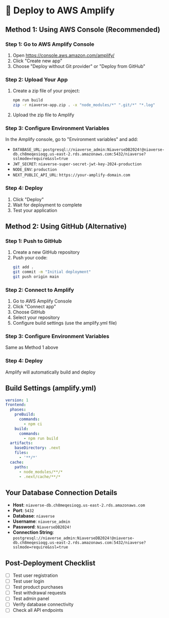 # 🚀 Deploy to AWS Amplify

## Method 1: Using AWS Console (Recommended)

### Step 1: Go to AWS Amplify Console
1. Open https://console.aws.amazon.com/amplify/
2. Click "Create new app"
3. Choose "Deploy without Git provider" or "Deploy from GitHub"

### Step 2: Upload Your App
1. Create a zip file of your project:
   ```bash
   npm run build
   zip -r niaverse-app.zip . -x "node_modules/*" ".git/*" "*.log"
   ```
2. Upload the zip file to Amplify

### Step 3: Configure Environment Variables
In the Amplify console, go to "Environment variables" and add:
- `DATABASE_URL`: `postgresql://niaverse_admin:NiaverseDB2024!@niaverse-db.ch8meqesioqg.us-east-2.rds.amazonaws.com:5432/niaverse?sslmode=require&ssl=true`
- `JWT_SECRET`: `niaverse-super-secret-jwt-key-2024-production`
- `NODE_ENV`: `production`
- `NEXT_PUBLIC_API_URL`: `https://your-amplify-domain.com`

### Step 4: Deploy
1. Click "Deploy"
2. Wait for deployment to complete
3. Test your application

## Method 2: Using GitHub (Alternative)

### Step 1: Push to GitHub
1. Create a new GitHub repository
2. Push your code:
   ```bash
   git add .
   git commit -m "Initial deployment"
   git push origin main
   ```

### Step 2: Connect to Amplify
1. Go to AWS Amplify Console
2. Click "Connect app"
3. Choose GitHub
4. Select your repository
5. Configure build settings (use the amplify.yml file)

### Step 3: Configure Environment Variables
Same as Method 1 above

### Step 4: Deploy
Amplify will automatically build and deploy

## Build Settings (amplify.yml)
```yaml
version: 1
frontend:
  phases:
    preBuild:
      commands:
        - npm ci
    build:
      commands:
        - npm run build
  artifacts:
    baseDirectory: .next
    files:
      - '**/*'
  cache:
    paths:
      - node_modules/**/*
      - .next/cache/**/*
```

## Your Database Connection Details
- **Host**: `niaverse-db.ch8meqesioqg.us-east-2.rds.amazonaws.com`
- **Port**: `5432`
- **Database**: `niaverse`
- **Username**: `niaverse_admin`
- **Password**: `NiaverseDB2024!`
- **Connection String**: `postgresql://niaverse_admin:NiaverseDB2024!@niaverse-db.ch8meqesioqg.us-east-2.rds.amazonaws.com:5432/niaverse?sslmode=require&ssl=true`

## Post-Deployment Checklist
- [ ] Test user registration
- [ ] Test user login
- [ ] Test product purchases
- [ ] Test withdrawal requests
- [ ] Test admin panel
- [ ] Verify database connectivity
- [ ] Check all API endpoints